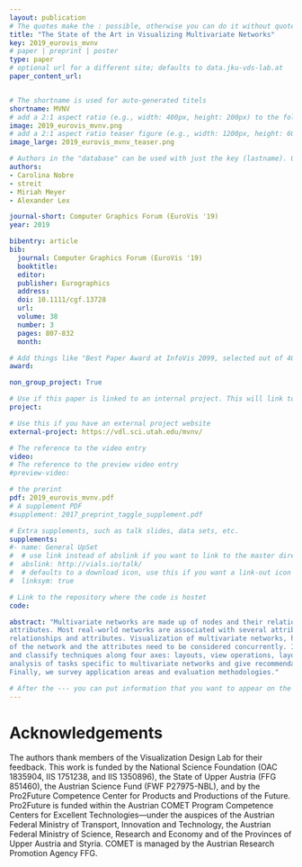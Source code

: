 ```yaml
---
layout: publication
# The quotes make the : possible, otherwise you can do it without quotes
title: "The State of the Art in Visualizing Multivariate Networks"
key: 2019_eurovis_mvnv
# paper | preprint | poster
type: paper
# optional url for a different site; defaults to data.jku-vds-lab.at
paper_content_url: 


# The shortname is used for auto-generated titels
shortname: MVNV
# add a 2:1 aspect ratio (e.g., width: 400px, height: 200px) to the folder /assets/images/papers/
image: 2019_eurovis_mvnv.png
# add a 2:1 aspect ratio teaser figure (e.g., width: 1200px, height: 600px) to the folder /assets/images/papers/
image_large: 2019_eurovis_mvnv_teaser.png

# Authors in the "database" can be used with just the key (lastname). Others can be written properly.
authors:
- Carolina Nobre
- streit
- Miriah Meyer
- Alexander Lex

journal-short: Computer Graphics Forum (EuroVis '19)
year: 2019

bibentry: article
bib:
  journal: Computer Graphics Forum (EuroVis '19)
  booktitle: 
  editor: 
  publisher: Eurographics
  address: 
  doi: 10.1111/cgf.13728
  url:
  volume: 38
  number: 3
  pages: 807-832
  month: 

# Add things like "Best Paper Award at InfoVis 2099, selected out of 4000 submissions"
award:

non_group_project: True

# Use if this paper is linked to an internal project. This will link to the project site
project: 

# Use this if you have an external project website
external-project: https://vdl.sci.utah.edu/mvnv/

# The reference to the video entry
video: 
# The reference to the preview video entry
#preview-video:

# the prerint
pdf: 2019_eurovis_mvnv.pdf
# A supplement PDF
#supplement: 2017_preprint_taggle_supplement.pdf

# Extra supplements, such as talk slides, data sets, etc.
supplements:
#- name: General UpSet
#  # use link instead of abslink if you want to link to the master directory
#  abslink: http://vials.io/talk/
#  # defaults to a download icon, use this if you want a link-out icon
#  linksym: true

# Link to the repository where the code is hostet
code: 

abstract: "Multivariate networks are made up of nodes and their relationships (links), but also data about those nodes and links as
attributes. Most real-world networks are associated with several attributes, and many analysis tasks depend on analyzing both,
relationships and attributes. Visualization of multivariate networks, however, is challenging, especially when both the topology
of the network and the attributes need to be considered concurrently. In this state-of-the-art report, we analyze current practices
and classify techniques along four axes: layouts, view operations, layout operations, and data operations. We also provide an
analysis of tasks specific to multivariate networks and give recommendations for which technique to use in which scenario.
Finally, we survey application areas and evaluation methodologies."

# After the --- you can put information that you want to appear on the website using markdown formatting or HTML. A good example are acknowledgements, extra references, an erratum, etc.
---
```



# Acknowledgements

The authors thank members of the Visualization Design Lab for
their feedback. This work is funded by the National Science
Foundation (OAC 1835904, IIS 1751238, and IIS 1350896), the
State of Upper Austria (FFG 851460), the Austrian Science Fund
(FWF P27975-NBL), and by the Pro2Future Competence Center
for Products and Productions of the Future. Pro2Future is funded
within the Austrian COMET Program Competence Centers for Excellent Technologies—under the auspices of the Austrian Federal
Ministry of Transport, Innovation and Technology, the Austrian
Federal Ministry of Science, Research and Economy and of the
Provinces of Upper Austria and Styria. COMET is managed by the
Austrian Research Promotion Agency FFG.
